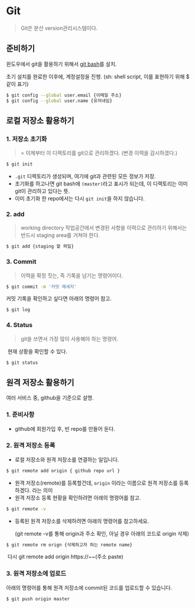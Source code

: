 # Git

> Git은 분산 version관리시스템이다.

## 준비하기

윈도우에서 git을 활용하기 위해서 [git bash](https://git-scm.com/downloads)를 설치.

초기 설치를 완료한 이후에, 계정설정을 진행. (sh: shell script, 이를 표현하기 위해 $ 같이 표기)

``` sh
$ git config --global user.email {이메일 주소}
$ git config --global user.name {유저네임}
```

## 로컬 저장소 활용하기

### 1. 저장소 초기화

> = 이제부터 이 디렉토리를 git으로 관리하겠다. (변경 이력을 감시하겠다.)

```sh
$ git init
```

- `.git` 디렉토리가 생성되며, 여기에 git과 관련된 모든 정보가 저장.
- 초기화를 하고나면 git bash에  `(master)`라고 표시가 되는데, 이 디렉토리는 이미 git이 관리하고 있다는 뜻.
- 이미 초기화 한 repo에서는 다시 `git init`을 하지 않습니다.

### 2. add

> working directory 작업공간에서 변경된 사항을 이력으로 관리하기 위해서는 반드시 staging area를 거쳐야 한다.

```sh
$ git add {staging 할 파일}
```



### 3. Commit

> 이력을 확정 짓는, 즉 기록을 남기는 명령어이다.

```sh
$ git commit -m '커밋 메세지'
```

커밋 기록을 확인하고 싶다면 아래의 명령어 참고.

```sh
$ git log
```

### 4. Status

> git을 쓰면서 가장 많이 사용해야 하는 명령어. 

​	 현재 상황을 확인할 수 있다.

```sh
$ git status
```

## 원격 저장소 활용하기

여러 서비스 중, github을 기준으로 설명.

### 1. 준비사항

- github에 회원가입 후, 빈 repo를 만들어 둔다.

### 2. 원격 저장소 등록

- 로컬 저장소와 원격 저장소를 연결하는 일입니다.

```sh
$ git remote add origin { github repo url }
```

- 원격 저장소(remote)를 등록할건데, `origin` 이라는 이름으로 원격 저장소를 등록하겠다. 라는 의미
- 원격 저장소 등록 현황을 확인하려면 아래의 명령어를 참고.

```sh
$ git remote -v
```

- 등록된 원격 저장소를 삭제하려면 아래의 명령어를 참고하세요.

  (git remote -v를 통해 origin과 주소 확인, 아닐 경우 아래의 코드로 origin 삭제)

```sh
$ git remote rm orign {삭제하고자 하는 remote name}
```

​		다시 git remote add origin https://~~(주소 paste)

### 3. 원격 저장소에 업로드

아래의 명령어를 통해 원격 저장소에 commit된 코드를 업로드할 수 있습니다.

```sh
$ git push origin master
```

